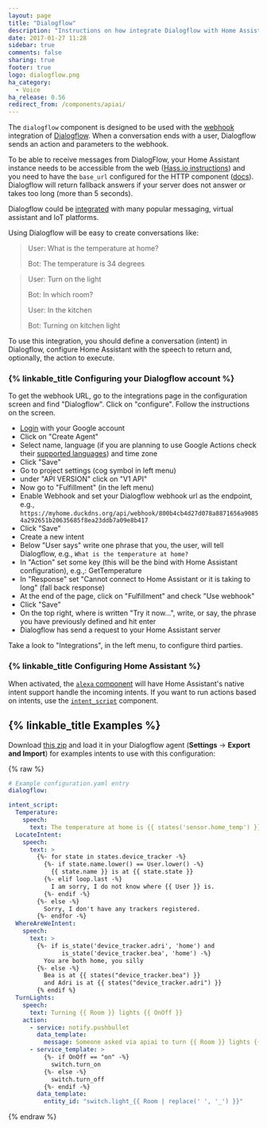 ```yaml
---
layout: page
title: "Dialogflow"
description: "Instructions on how integrate Dialogflow with Home Assistant."
date: 2017-01-27 11:28
sidebar: true
comments: false
sharing: true
footer: true
logo: dialogflow.png
ha_category:
  - Voice
ha_release: 0.56
redirect_from: /components/apiai/
---
```


The `dialogflow` component is designed to be used with the [webhook](https://dialogflow.com/docs/fulfillment#webhook) integration of [Dialogflow](https://dialogflow.com/). When a conversation ends with a user, Dialogflow sends an action and parameters to the webhook.

To be able to receive messages from DialogFlow, your Home Assistant instance needs to be accessible from the web ([Hass.io instructions](/addons/duckdns/)) and you need to have the `base_url` configured for the HTTP component ([docs](/components/http/#base_url)). Dialogflow will return fallback answers if your server does not answer or takes too long (more than 5 seconds).

Dialogflow could be [integrated](https://dialogflow.com/docs/integrations/) with many popular messaging, virtual assistant and IoT platforms.

Using Dialogflow will be easy to create conversations like:

 > User: What is the temperature at home?
 >
 > Bot: The temperature is 34 degrees

 > User: Turn on the light
 >
 > Bot: In which room?
 >
 > User: In the kitchen
 >
 > Bot: Turning on kitchen light

To use this integration, you should define a conversation (intent) in Dialogflow, configure Home Assistant with the speech to return and, optionally, the action to execute.

### {% linkable_title Configuring your Dialogflow account %}

To get the webhook URL, go to the integrations page in the configuration screen and find "Dialogflow". Click on "configure". Follow the instructions on the screen.

- [Login](https://console.dialogflow.com/) with your Google account
- Click on "Create Agent"
- Select name, language (if you are planning to use Google Actions check their [supported languages](https://support.google.com/assistant/answer/7108196?hl=en)) and time zone
- Click "Save"
- Go to project settings (cog symbol in left menu)
- under "API VERSION" click on "V1 API"
- Now go to "Fulfillment" (in the left menu)
- Enable Webhook and set your Dialogflow webhook url as the endpoint, e.g., `https://myhome.duckdns.org/api/webhook/800b4cb4d27d078a8871656a90854a292651b20635685f8ea23ddb7a09e8b417`
- Click "Save"
- Create a new intent
- Below "User says" write one phrase that you, the user, will tell Dialogflow, e.g., `What is the temperature at home?`
- In "Action" set some key (this will be the bind with Home Assistant configuration), e.g.,: GetTemperature
- In "Response" set "Cannot connect to Home Assistant or it is taking to long" (fall back response)
- At the end of the page, click on "Fulfillment" and check "Use webhook"
- Click "Save"
- On the top right, where is written "Try it now...", write, or say, the phrase you have previously defined and hit enter
- Dialogflow has send a request to your Home Assistant server

Take a look to "Integrations", in the left menu, to configure third parties.

### {% linkable_title Configuring Home Assistant %}

When activated, the [`alexa` component](/components/alexa/) will have Home Assistant's native intent support handle the incoming intents. If you want to run actions based on intents, use the [`intent_script`](/components/intent_script) component.

## {% linkable_title Examples %}

Download [this zip](https://github.com/home-assistant/home-assistant.github.io/blob/next/source/assets/HomeAssistant_APIAI.zip) and load it in your Dialogflow agent (**Settings** -> **Export and Import**) for examples intents to use with this configuration:

{% raw %}
```yaml
# Example configuration.yaml entry
dialogflow:

intent_script:
  Temperature:
    speech:
      text: The temperature at home is {{ states('sensor.home_temp') }} degrees
  LocateIntent:
    speech:
      text: >
        {%- for state in states.device_tracker -%}
          {%- if state.name.lower() == User.lower() -%}
            {{ state.name }} is at {{ state.state }}
          {%- elif loop.last -%}
            I am sorry, I do not know where {{ User }} is.
          {%- endif -%}
        {%- else -%}
          Sorry, I don't have any trackers registered.
        {%- endfor -%}
  WhereAreWeIntent:
    speech:
      text: >
        {%- if is_state('device_tracker.adri', 'home') and
               is_state('device_tracker.bea', 'home') -%}
          You are both home, you silly
        {%- else -%}
          Bea is at {{ states("device_tracker.bea") }}
          and Adri is at {{ states("device_tracker.adri") }}
        {% endif %}
  TurnLights:
    speech:
      text: Turning {{ Room }} lights {{ OnOff }}
    action:
      - service: notify.pushbullet
        data_template:
          message: Someone asked via apiai to turn {{ Room }} lights {{ OnOff }}
      - service_template: >
          {%- if OnOff == "on" -%}
            switch.turn_on
          {%- else -%}
            switch.turn_off
          {%- endif -%}
        data_template:
          entity_id: "switch.light_{{ Room | replace(' ', '_') }}"
```
{% endraw %}
